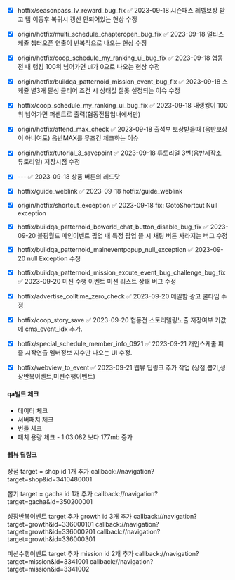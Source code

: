 


- [x] hotfix/seasonpass_lv_reward_bug_fix ✅ 2023-09-18 
       시즌패스 레벨보상 받고 탭 이동후 복귀시 갱신 안되어있는 현상 수정
- [x] origin/hotfix/multi_schedule_chapteropen_bug_fix ✅ 2023-09-18
      멀티스케쥴 챕터오픈 연출이 반복적으로 나오는 현상 수정
- [x] origin/hotfix/coop_schedule_my_ranking_ui_bug_fix ✅ 2023-09-18
      협동전 내 랭킹 100위 넘어가면 ui가 0으로 나오는 현상 수정
- [x] origin/hotfix/buildqa_patternoid_mission_event_bug_fix ✅ 2023-09-18
      스케쥴 별3개 달성 클리어 조건 시 상태값 잘못 설정되는 이슈 수정
- [x] hotfix/coop_schedule_my_ranking_ui_bug_fix ✅ 2023-09-18
      내랭킹이 100위 넘어가면 퍼센트로 출력(협동전팝업내에서만)
- [x] origin/hotfix/attend_max_check ✅ 2023-09-18
      출석부 보상받을때 (음반보상이 아니여도) 음반MAX를 무조건 체크하는 이슈
- [x] origin/hotfix/tutorial_3_savepoint ✅ 2023-09-18
      튜토리얼 3번(음반제작소 튜토리얼) 저장시점 수정
- [x] --- ✅ 2023-09-18
      상품 버튼의 레드닷
- [x] hotfix/guide_weblink ✅ 2023-09-18
      hotfix/guide_weblink
- [x] origin/hotfix/shortcut_exception ✅ 2023-09-18
      fix: GotoShortcut Null exception
- [x] hotfix/buildqa_patternoid_bpworld_chat_button_disable_bug_fix ✅ 2023-09-20
      블핑월드 메인이벤트 팝업 내 특정 팝업 뜰 시 채팅 버튼 사라지는 버그 수정
- [x] hotfix/buildqa_patternoid_maineventpopup_null_exception ✅ 2023-09-20
      null Exception 수정
- [x] hotfix/buildqa_patternoid_mission_excute_event_bug_challenge_bug_fix ✅ 2023-09-20
      미션 수행 이벤트 미션 리스트 상태 버그 수정
- [x] hotfix/advertise_colltime_zero_check ✅ 2023-09-20
      메일함 광고 쿨타임 수정
- [x] hotfix/coop_story_save ✅ 2023-09-20
      협동전 스토리텔링노출 저장여부 키값에 cms_event_idx 추가.
- [x] hotfix/special_schedule_member_info_0921 ✅ 2023-09-21
      개인스케줄 퍼즐 시작연출 멤버정보 지수만 나오는 UI 수정.
- [x] hotfix/webview_to_event ✅ 2023-09-21
      웹뷰 딥링크 추가 작업 (상점,뽑기,성장반복이벤트,미션수행이벤트)





#### qa빌드 체크

 - 데이터 체크
 - 서버패치 체크
 - 번들 체크
 - 패치 용량 체크 - 1.03.082 보다 177mb 증가


#### 웹뷰 딥링크

상점 
target = shop
id 1개 추가
callback://navigation?target=shop&id=3410480001

뽑기 
target = gacha
id 1개 추가
callback://navigation?target=gacha&id=350200001


성장반복이벤트
target 추가 growth
id 3개 추가
callback://navigation?target=growth&id=336000101
callback://navigation?target=growth&id=336000201
callback://navigation?target=growth&id=336000301

미션수행이벤트
target 추가 mission
id 2개 추가
callback://navigation?target=mission&id=3341001
callback://navigation?target=mission&id=3341002